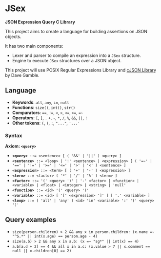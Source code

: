 # JSex
**JSON Expression Query C Library**

This project aims to create a language for building assertions on JSON objects.

It has two main components:

- Lexer and parser to compile an expression into a `JSex` structure.
- Engine to execute `JSex` structures over a JSON object.

This project will use POSIX Regular Expressions Library and [cJSON Library](https://github.com/DaveGamble/cJSON) by Dave Gamble.

## Language

- **Keywords**: `all`, `any`, `in`, `null`
- **Functions**: `size()`, `int()`, `str()`
- **Comparators**: `==`, `!=`, `<`, `>`, `<=`, `>=`, `=~`
- **Operators**: `[`, `]`, `.` `+`, `-`, `*`, `/`, `%`, `&&`, `||`, `!`
- **Other tokens**: `(`, `)`, `:`, `"..."`, `'...'`

### Syntax

**Axiom: `<query>`**

- **`<query>`**` ::= <sentence> [ ( '&&' | '||' ) <query> ]`
- **`<sentence>`**` ::= <loop> | '!' <sentence> | <expression> [ ( '=~' | '==' | '!=' | '>=' | '<=' | '>' | '<' ) <sentence> ]`
- **`<expression>`**` ::= <term> [ ( '+' | '-' ) <expression> ]`
- **`<term>`**` ::= <factor> ( '*' | '/' | '%' ) <term> ]`
- **`<factor>`**` ::= '(' <query> ')' | '-' <factor> | <function> | <variable> | <float> | <integer> | <string> | 'null'`
- **`<function>`**` ::= <id> '(' <query> ')'`
- **`<variable>`**` ::= <id> [ '[' <expression> ']' ] [ '.' <variable> ]`
- **`<loop>`**` ::= ( 'all' | 'any' ) <id> 'in' <variable> ':' '(' <query> ')'`

## Query examples

- `size(person.children) > 2 && any x in person.children: (x.name =~ "^S.*" || int(x.age) == person.age - 4)`
- `size(a.b) > 2 && any x in a.b: (x =~ "sg*" || int(x) == 4)`
- `a.b[a.d + 2] == 4 && all x in a.c: (x.value > 7 || x.comment == null || x.children[0] == 2)`
